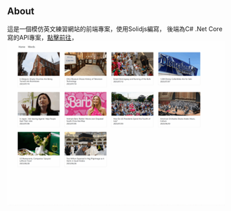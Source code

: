 ## About

這是一個模仿英文練習網站的前端專案，使用Solidjs編寫，
後端為C# .Net Core 寫的API專案，[點擊前往](https://github.com/cycsd/VocabularyApp)，
![操作示範](https://github.com/cycsd/VocabularyAppSolidjs/blob/main/src/assets/VocabularyApp.gif)